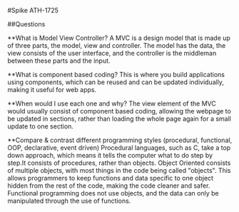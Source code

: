 #Spike ATH-1725

##Questions

**What is Model View Controller?
A MVC is a design model that is made up of three parts, the model, view and controller.
The model has the data, the view consists of the user interface, and the controller is the middleman between these parts and the input.

**What is component based coding?
This is where you build applications using components, which can be reused and can be updated individually, making it useful for web apps.

**When would I use each one and why?
The view element of the MVC would usually consist of component based coding, allowing the webpage to be updated in sections, rather than loading the whole page again for a small update to one section.

**Compare & contrast different programming styles (procedural, functional, OOP, declarative, event driven)
Procedural languages, such as C, take a top down approach, which means it tells the computer what to do step by step.It consists of procedures, rather than objects.
Object Oriented consists of multiple objects, with most things in the code being called "objects". This allows programmers to keep functions and data specific to one object hidden from the rest of the code, making the code cleaner and safer.
Functional programming does not use objects, and the data can only be manipulated through the use of functions.

